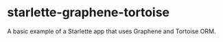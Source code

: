 # starlette-graphene-tortoise
A basic example of a Starlette app that uses Graphene and Tortoise ORM.
